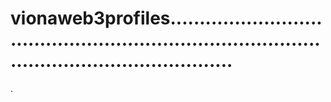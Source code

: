 # vionaweb3profiles.....................................................................................................................
.
